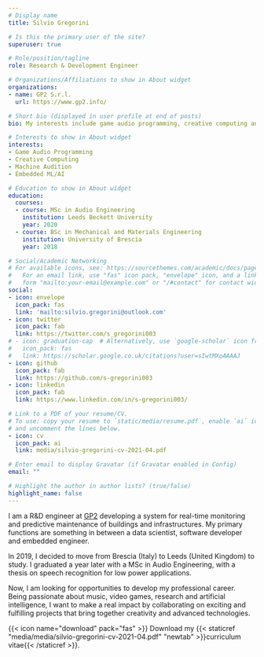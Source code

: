 ```yaml
---
# Display name
title: Silvio Gregorini

# Is this the primary user of the site?
superuser: true

# Role/position/tagline
role: Research & Development Engineer

# Organizations/Affiliations to show in About widget
organizations:
- name: GP2 S.r.l.
  url: https://www.gp2.info/

# Short bio (displayed in user profile at end of posts)
bio: My interests include game audio programming, creative computing and machine learning.

# Interests to show in About widget
interests:
- Game Audio Programming
- Creative Computing
- Machine Audition
- Embedded ML/AI

# Education to show in About widget
education:
  courses:
  - course: MSc in Audio Engineering
    institution: Leeds Beckett University
    year: 2020
  - course: BSc in Mechanical and Materials Engineering
    institution: University of Brescia
    year: 2018

# Social/Academic Networking
# For available icons, see: https://sourcethemes.com/academic/docs/page-builder/#icons
#   For an email link, use "fas" icon pack, "envelope" icon, and a link in the
#   form "mailto:your-email@example.com" or "/#contact" for contact widget.
social:
- icon: envelope
  icon_pack: fas
  link: 'mailto:silvio.gregorini@outlook.com'
- icon: twitter
  icon_pack: fab
  link: https://twitter.com/s_gregorini003
# - icon: graduation-cap  # Alternatively, use `google-scholar` icon from `ai` icon pack
#   icon_pack: fas
#   link: https://scholar.google.co.uk/citations?user=sIwtMXoAAAAJ
- icon: github
  icon_pack: fab
  link: https://github.com/s-gregorini003
- icon: linkedin
  icon_pack: fab
  link: https://www.linkedin.com/in/s-gregorini003/

# Link to a PDF of your resume/CV.
# To use: copy your resume to `static/media/resume.pdf`, enable `ai` icons in `params.toml`, 
# and uncomment the lines below.
- icon: cv
  icon_pack: ai
  link: media/silvio-gregorini-cv-2021-04.pdf

# Enter email to display Gravatar (if Gravatar enabled in Config)
email: ""

# Highlight the author in author lists? (true/false)
highlight_name: false
---
```


I am a R&D engineer at [GP2](https://www.gp2.info) developing a system for real-time monitoring and predictive maintenance of buildings and infrastructures.
My primary functions are something in between a data scientist, software developer and embedded engineer. 

In 2019, I decided to move from Brescia (Italy) to Leeds (United Kingdom) to study. I graduated a year later with a MSc in Audio Engineering, with a thesis on 
speech recognition for low power applications.

Now, I am looking for opportunities to develop my professional career. Being passionate about music, video games, research and artificial intelligence, I want to make a real 
impact by collaborating on exciting and fulfilling projects that bring together creativity and advanced technologies.


{{< icon name="download" pack="fas" >}} Download my {{< staticref "media/media/silvio-gregorini-cv-2021-04.pdf" "newtab" >}}curriculum vitae{{< /staticref >}}.

